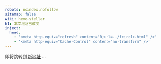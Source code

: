 ```yaml
---
robots: noindex,nofollow
sitemap: false
wiki: hexo-stellar
h1: 本文地址已改变
inject:
  head:
    - '<meta http-equiv="refresh" content="0;url=../fcircle.html" />'
    - '<meta http-equiv="Cache-Control" content="no-transform" />'
---
```


即将跳转到 [新地址](../fcircle.html) ...